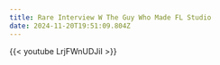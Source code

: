 ```yaml
---
title: Rare Interview W The Guy Who Made FL Studio
date: 2024-11-20T19:51:09.804Z
---
```

{{< youtube LrjFWnUDJiI >}}